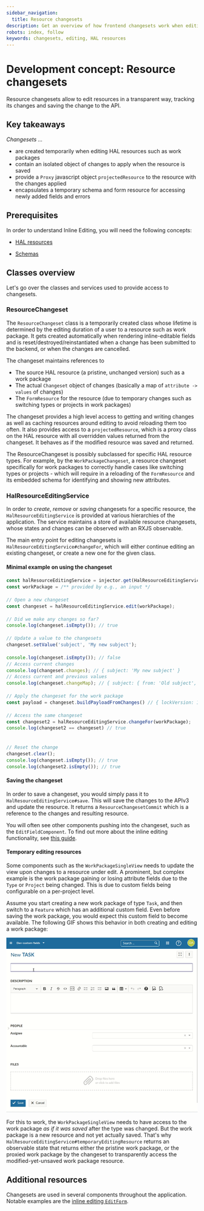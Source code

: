 ```yaml
---
sidebar_navigation:
  title: Resource changesets
description: Get an overview of how frontend changesets work when editing hal resources
robots: index, follow
keywords: changesets, editing, HAL resources
---
```


# Development concept: Resource changesets

Resource changesets allow to edit resources in a transparent way, tracking its changes and saving the change to the API.

## Key takeaways

*Changesets ...*

- are created temporarily when editing HAL resources such as work packages
- contain an isolated object of changes to apply when the resource is saved
- provide a `Proxy` javascript object `projectedResource` to the resource with the changes applied
- encapsulates a temporary schema and form resource for accessing newly added fields and errors



## Prerequisites

In order to understand Inline Editing, you will need the following concepts:

- [HAL resources](../hal-resources)

- [Schemas](../resource-schemas)



## Classes overview

Let's go over the classes and services used to provide access to changesets.



### ResourceChangeset

The `ResourceChangeset` class is a temporarily created class whose lifetime is determined by the editing duration of a user to a resource such as work package. It gets created automatically when rendering inline-editable fields and is reset/destroyed/reinstantiated when a change has been submitted to the backend, or when the changes are cancelled.

The changeset maintains references to

 * The source HAL resource (a pristine, unchanged version) such as a work package
 * The actual `Changeset` object of changes (basically a map of `attribute -> values` of changes)
 * The `FormResource` for the resource (due to temporary changes such as switching types or projects in work packages)


The changeset provides a high level access to getting and writing changes as well as caching resources around editing to avoid reloading them too often. It also provides access to a `projectedResource`, which is a proxy class on the HAL resource with all overridden values returned from the changeset. It behaves as if the modified resource was saved and returned.

The ResourceChangeset is possibly subclassed for specific HAL resource types. For example, by the `WorkPackageChangeset`, a resource changeset specifically for work packages to correctly handle cases like switching types or projects - which will require in a reloading of the `FormResource` and its embedded schema for identifying and showing new attributes.



### HalResourceEditingService

In order to *create*, *remove* or *saving* changesets for a specific resource, the `HalResourceEditingService` is provided at various hierarchies of the application. The service maintains a store of available resource changesets, whose states and changes can be observed with an RXJS observable.

The main entry point for editing changesets is `HalResourceEditingService#changeFor`, which will either continue editing an existing changeset, or create a new one for the given class.



#### Minimal example on using the changeset

```typescript
const halResourceEditingService = injector.get(HalResourceEditingService);
const workPackage = /** provided by e.g., an input */

// Open a new changeset
const changeset = halResourceEditingService.edit(workPackage);

// Did we make any changes so far?
console.log(changeset.isEmpty()); // true

// Update a value to the changesets
changeset.setValue('subject', 'My new subject');

console.log(changeset.isEmpty()); // false
// Access current changes
console.log(changeset.changes); // { subject: 'My new subject' }
// Access current and previous values
console.log(changeset.changeMap); // { subject: { from: 'Old subject', to: 'My new subject' } }

// Apply the changeset for the work package
const payload = changeset.buildPayloadFromChanges() // { lockVersion: 1, subject: 'My new subject'};

// Access the same changeset
const changeset2 = halResourceEditingService.changeFor(workPackage);
console.log(changeset2 == changeset) // true


// Reset the change
changeset.clear();
console.log(changeset.isEmpty()); // true
console.log(changeset2.isEmpty()); // true
```



#### Saving the changeset

In order to save a changeset, you would simply pass it to `HalResourceEditingService#save`. This will save the changes to the APIv3 and update the resource. It returns a `ResourceChangesetCommit` which is a reference to the changes and resulting resource.



You will often see other components pushing into the changeset, such as the `EditFieldComponent`. To find out more about the inline editing functionality, see [this guide](../inline-editing).



#### Temporary editing resources

Some components such as the `WorkPackageSingleView` needs to update the view upon changes to a resource under edit. A prominent, but complex example is the work package gaining or losing attribute fields due to the `Type` or `Project` being changed. This is due to custom fields being configurable on a per-project level.

Assume you start creating a new work package of type `Task`, and then switch to a `Feature` which has an additional custom field. Even before saving the work package, you would expect this custom field to become available. The following GIF shows this behavior in both creating and editing a work package:

![Type switching resulting in new attributes](type-switching.gif)

For this to work, the `WorkPackageSingleView` needs to have access to the work package *as if it was saved* after the type was changed. But the work package is a new resource and not yet actually saved. That's why `HalResourceEditingService#temporaryEditingResource` returns an observable state that returns either the pristine work package, or the proxied work package by the changeset to transparently access the modified-yet-unsaved work package resource.



## Additional resources

Changesets are used in several components throughout the application. Notable examples are the [inline editing `EditForm`](../inline-editing).



